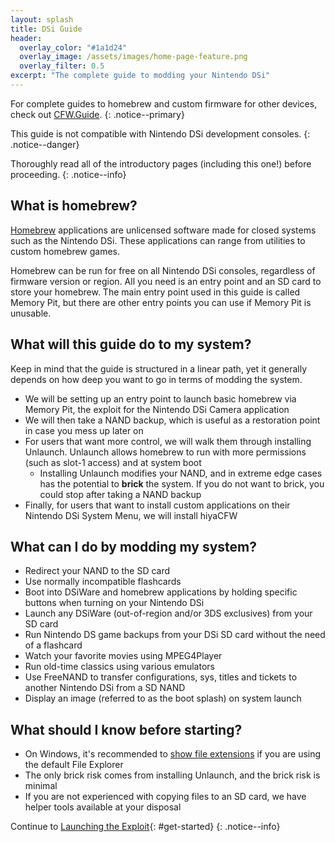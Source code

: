 ```yaml
---
layout: splash
title: DSi Guide
header:
  overlay_color: "#1a1d24"
  overlay_image: /assets/images/home-page-feature.png
  overlay_filter: 0.5
excerpt: "The complete guide to modding your Nintendo DSi"
---
```


For complete guides to homebrew and custom firmware for other devices, check out [CFW.Guide](https://cfw.guide/).
{: .notice--primary}

This guide is not compatible with Nintendo DSi development consoles.
{: .notice--danger}

Thoroughly read all of the introductory pages (including this one!) before proceeding.
{: .notice--info}

## What is homebrew?

[Homebrew](https://en.wikipedia.org/wiki/Homebrew_(video_games)) applications are unlicensed software made for closed systems such as the Nintendo DSi. These applications can range from utilities to custom homebrew games.

Homebrew can be run for free on all Nintendo DSi consoles, regardless of firmware version or region. All you need is an entry point and an SD card to store your homebrew. The main entry point used in this guide is called Memory Pit, but there are other entry points you can use if Memory Pit is unusable.

## What will this guide do to my system?

Keep in mind that the guide is structured in a linear path, yet it generally depends on how deep you want to go in terms of modding the system.

- We will be setting up an entry point to launch basic homebrew via Memory Pit, the exploit for the Nintendo DSi Camera application
- We will then take a NAND backup, which is useful as a restoration point in case you mess up later on
- For users that want more control, we will walk them through installing Unlaunch. Unlaunch allows homebrew to run with more permissions (such as slot-1 access) and at system boot
   - Installing Unlaunch modifies your NAND, and in extreme edge cases has the potential to **brick** the system. If you do not want to brick, you could stop after taking a NAND backup
- Finally, for users that want to install custom applications on their Nintendo DSi System Menu, we will install hiyaCFW

## What can I do by modding my system?

- Redirect your NAND to the SD card
- Use normally incompatible flashcards
- Boot into DSiWare and homebrew applications by holding specific buttons when turning on your Nintendo DSi
- Launch any DSiWare (out-of-region and/or 3DS exclusives) from your SD card
- Run Nintendo DS game backups from your DSi SD card without the need of a flashcard
- Watch your favorite movies using MPEG4Player
- Run old-time classics using various emulators
- Use FreeNAND to transfer configurations, sys, titles and tickets to another Nintendo DSi from a SD NAND
- Display an image (referred to as the boot splash) on system launch

## What should I know before starting?

- On Windows, it's recommended to [show file extensions](file-extensions-(windows)) if you are using the default File Explorer
- The only brick risk comes from installing Unlaunch, and the brick risk is minimal
- If you are not experienced with copying files to an SD card, we have helper tools available at your disposal

Continue to [Launching the Exploit](launching-the-exploit){: #get-started}
{: .notice--info}
